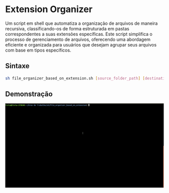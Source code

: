 # Extension Organizer
Um script em shell que automatiza a organização de arquivos de maneira recursiva, classificando-os de forma estruturada em pastas correspondentes a suas extensões específicas. Este script simplifica o processo de gerenciamento de arquivos, oferecendo uma abordagem eficiente e organizada para usuários que desejam agrupar seus arquivos com base em tipos específicos.

## Sintaxe
```bash
sh file_organizer_based_on_extension.sh [source_folder_path] [destination_folder_path]
```

## Demonstração
<img src="./examples/example1.gif" >
